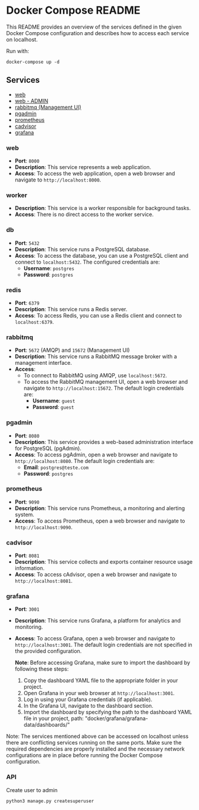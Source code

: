 # Docker Compose README

This README provides an overview of the services defined in the given Docker Compose configuration and describes how to access each service on localhost.

Run with:
```
docker-compose up -d
```

## Services


- [web](http://localhost:8000)
- [web - ADMIN](http://localhost:8000/admin)
- [rabbitmq (Management UI)](http://localhost:15672)
- [pgadmin](http://localhost:8080)
- [prometheus](http://localhost:9090)
- [cadvisor](http://localhost:8081)
- [grafana](http://localhost:3001)

### web

- **Port**: `8000`
- **Description**: This service represents a web application.
- **Access**: To access the web application, open a web browser and navigate to `http://localhost:8000`.

### worker

- **Description**: This service is a worker responsible for background tasks.
- **Access**: There is no direct access to the worker service.

### db

- **Port**: `5432`
- **Description**: This service runs a PostgreSQL database.
- **Access**: To access the database, you can use a PostgreSQL client and connect to `localhost:5432`. The configured credentials are:
  - **Username**: `postgres`
  - **Password**: `postgres`

### redis

- **Port**: `6379`
- **Description**: This service runs a Redis server.
- **Access**: To access Redis, you can use a Redis client and connect to `localhost:6379`.

### rabbitmq

- **Port**: `5672` (AMQP) and `15672` (Management UI)
- **Description**: This service runs a RabbitMQ message broker with a management interface.
- **Access**:
  - To connect to RabbitMQ using AMQP, use `localhost:5672`.
  - To access the RabbitMQ management UI, open a web browser and navigate to `http://localhost:15672`. The default login credentials are:
    - **Username**: `guest`
    - **Password**: `guest`

### pgadmin

- **Port**: `8080`
- **Description**: This service provides a web-based administration interface for PostgreSQL (pgAdmin).
- **Access**: To access pgAdmin, open a web browser and navigate to `http://localhost:8080`. The default login credentials are:
  - **Email**: `postgres@teste.com`
  - **Password**: `postgres`

### prometheus

- **Port**: `9090`
- **Description**: This service runs Prometheus, a monitoring and alerting system.
- **Access**: To access Prometheus, open a web browser and navigate to `http://localhost:9090`.

### cadvisor

- **Port**: `8081`
- **Description**: This service collects and exports container resource usage information.
- **Access**: To access cAdvisor, open a web browser and navigate to `http://localhost:8081`.

### grafana

- **Port**: `3001`
- **Description**: This service runs Grafana, a platform for analytics and monitoring.
- **Access**: To access Grafana, open a web browser and navigate to `http://localhost:3001`. The default login credentials are not specified in the provided configuration.

  **Note**: Before accessing Grafana, make sure to import the dashboard by following these steps:
  
  1. Copy the dashboard YAML file to the appropriate folder in your project.
  2. Open Grafana in your web browser at `http://localhost:3001`.
  3. Log in using your Grafana credentials (if applicable).
  4. In the Grafana UI, navigate to the dashboard section.
  5. Import the dashboard by specifying the path to the dashboard YAML file in your project, path: "docker/grafana/grafana-data/dashboards/"


Note: The services mentioned above can be accessed on localhost unless there are conflicting services running on the same ports. Make sure the required dependencies are properly installed and the necessary network configurations are in place before running the Docker Compose configuration.

### API

Create user to admin

```
python3 manage.py createsuperuser
```
